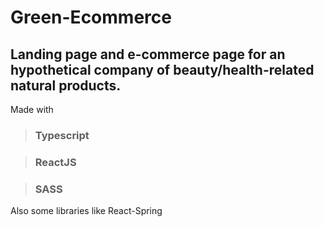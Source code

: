 # Green-Ecommerce

## Landing page and e-commerce page for an hypothetical company of beauty/health-related natural products.
Made with 
> ### Typescript
 
> ### ReactJS

> ### SASS

Also some libraries like React-Spring

